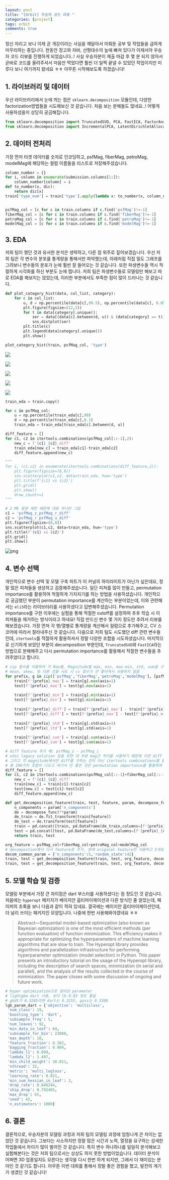 ```yaml
---
layout: post
title: "[Orbit] 우승자 코드 리뷰 "
categories: [project]
tags: orbit
comments: true
---
```


정신 차리고 보니 이제 곧 개강이라는 사실을 깨달아서 미뤄둔 공부 및 작업들을 급하게 마무리하는 중입니다. 한동안 장고와 자바, 선형대수의 늪에 빠져 있다가 이제서야 우승자 코드 리뷰를 진행하게 되었습니다..! 사실 우승자분이 제출 마감 후 몇 분 되지 않아서 곧바로 코드를 올려주셔서 마음만 먹었다면 훨씬 더 일찍 끝낼 수 있었던 작업이지만 미루다 보니 여기까지 왔네요 ㅎㅎ 아무튼 시작해보도록 하겠습니다!

## 1. 라이브러리 및 데이터 

우선 라이브러리에서 눈에 띄는 점은 `sklearn.decomposition` 모듈인데, 다양한 factorization방법들을 시도해보신 것 같습니다. 처음 보는 분해들도 많네요..! 어떻게 사용하셨을지 상당히 궁금해집니다.


```python
from sklearn.decomposition import TruncatedSVD, PCA, FastICA, FactorAnalysis, KernelPCA, DictionaryLearning
from sklearn.decomposition import IncrementalPCA, LatentDirichletAllocation,MiniBatchSparsePCA, SparsePCA
```

## 2. 데이터 전처리

가장 먼저 타겟 데이터를 숫자로 인코딩하고, psfMag, fiberMag, petroMag, modelMag에 해당하는 컬럼 이름들을 리스트로 저장해주셨습니다.

```python
column_number = {}
for i, column in enumerate(submission.columns[1:]):
    column_number[column] = i
def to_number(x, dic):
    return dic[x]
train['type_num'] = train['type'].apply(lambda x: to_number(x, column_number))


psfMag_col = [c for c in train.columns if c.find('psfMag')!=-1]
fiberMag_col = [c for c in train.columns if c.find('fiberMag')!=-1]
petroMag_col = [c for c in train.columns if c.find('petroMag')!=-1]
modelMag_col = [c for c in train.columns if c.find('modelMag')!=-1]
```

## 3. EDA

저희 팀이 했던 것과 유사한 분석은 생략하고, 다른 점 위주로 짚어보겠습니다. 우선 저희 팀은 각 변수의 분포를 통계량을 통해서만 파악했는데, 아래처럼 직접 밀도 그래프를 그려보니 변수들의 분포가 눈에 훨씬 잘 들어오는 것 같습니다. 또한 파생변수들 역시 적절하게 시각화를 하신 부분도 눈에 띕니다. 저희 팀은 파생변수들로 모델링만 해보고 따로 EDA를 해보지는 않았는데, 이러한 부분에서도 부족한 점이 많이 드러나는 것 같습니다.


```python
def plot_category_hist(data, col_list, category):
    for c in col_list:
        u, d = np.percentile(data[c],99.5), np.percentile(data[c], 0.05)
        plt.figure(figsize=(12,5))
        for t in data[category].unique():
            ser = data[(data[c].between(d, u)) & (data[category] == t)][c]
            sns.distplot(ser)
        plt.title(c)
        plt.legend(data[category].unique())
        plt.show()
```

```python
plot_category_hist(train, psfMag_col, 'type')
```


![](/assets/img/docs/output_6_0.png)

![](/assets/img/docs/output_6_1.png)

![](/assets/img/docs/output_6_2.png)

![](/assets/img/docs/output_6_3.png)

![](/assets/img/docs/output_6_4.png)



```python
train_eda = train.copy()

for c in psfMag_col:
    u = np.percentile(train_eda[c],99)
    d = np.percentile(train_eda[c],0.1)
    train_eda = train_eda[train_eda[c].between(d, u)]

diff_feature = []
for c1, c2 in itertools.combinations(psfMag_col[::-1],2):
    new_c = f'{c1}_{c2}_diff'
    train_eda[new_c] = train_eda[c1]-train_eda[c2]
    diff_feature.append(new_c)

"""
for i, (c1,c2) in enumerate(itertools.combinations(diff_feature,2)):
    plt.figure(figsize=(8,8))
    sns.scatterplot(c1,c2, data=train_eda, hue='type')
    plt.title(f'{c1} vs {c2}')
    plt.grid()
    plt.show()
    draw_count+=1 
"""

# 2 Mb 용량 제한 때문에 대표 하나만 그림
c1 = 'psfMag_z_psfMag_r_diff'
c2 = 'psfMag_r_psfMag_u_diff'
plt.figure(figsize=(8,8))
sns.scatterplot(c1,c2, data=train_eda, hue='type')
plt.title(f'{c1} vs {c2}')
plt.grid()
plt.show()
```


![png](/assets/img/docs/output_7_0.png)


## 4. 변수 선택

개인적으로 변수 선택 및 모델 구축 파트가 이 커널의 하이라이트가 아닌가 싶은데요, 정말 많은 피쳐들을 생성하고 검증해주셨습니다. 일단 피쳐를 많이 만들고, permutation importance를 활용하여 적절하게 가지치기를 하는 방법을 사용하셨습니다. 개인적으로 궁금했던 부분이 permutation importance를 계산하는 부분이었는데, 이와 관련해서는 `eli5`라는 라이브러리를 사용하셨다고 답변해주셨습니다. Permutation importance를 구한 이후에는 실험을 통해 적절한 cutoff를 설정하여 추후 학습 시 이 피쳐들을 제거하는 방식이라고 하네요! 직접 만드신 변수 몇 가지 정도만 추려서 리뷰를 해보겠습니다. 가장 먼저 각 행/열별로 통계량을 계산해서 컬럼으로 추가해주고, CV 스코어에 따라서 잘라내주신 것 같습니다. 다음으로 저희 팀도 시도했던 diff 관련 변수들인데, `itertools`를 적절하게 활용하셔서 정말 다양한 조합을 시도하셨습니다. 마지막으로 신기하게 보았던 부분이 decomposition 부분인데, `TruncatedSVD`와 `FastICA`라는 방법으로 분해해주고 다시 permutation importance를 활용해서 적절한 변수들을 추려주었다고 합니다.


```python
# zip 함수를 이용하여 각 Row별, Magnitude별 max, min, max-min, std, sum을 구한다.
# mean, skew, 등 다른 것들 시도 시 cv 점수가 안 좋아져서 사용하지 않음
for prefix, g in zip(['psfMag','fiberMag','petroMag','modelMag'], [psfMag_col, fiberMag_col, petroMag_col, modelMag_col]):
    train[f'{prefix}_max'] = train[g].max(axis=1)
    test[f'{prefix}_max'] = test[g].max(axis=1)
    
    train[f'{prefix}_min'] = train[g].min(axis=1)
    test[f'{prefix}_min'] = test[g].min(axis=1)
    
    train[f'{prefix}_diff'] = train[f'{prefix}_max'] - train[f'{prefix}_min']
    test[f'{prefix}_diff'] = test[f'{prefix}_max'] - test[f'{prefix}_min']
    
    train[f'{prefix}_std'] = train[g].std(axis=1)
    test[f'{prefix}_std'] = test[g].std(axis=1)
    
    train[f'{prefix}_sum'] = train[g].sum(axis=1)
    test[f'{prefix}_sum'] = test[g].sum(axis=1)
```

```python
# diff feature 추가 예: psfMag_z - psfMag_i 
# sdss lagacy solution 등을 보면 대 부분 mag간 차이를 사용하기 때문에 이런 diff feature가 의미가 있을 것이라고 판단
# 그리고 각 magnitude에서만 diff를 구하는 것이 아닌 itertools combinations를 활용하여 전체 magnitude에서 diff를 구함
# 총 190가지 조합이 나오고 여기서 안 좋은 것은 permutation importance를 활용하여 feature 제거 수행
diff_feature = []
for c1, c2 in itertools.combinations(psfMag_col[::-1]+fiberMag_col[::-1]+petroMag_col[::-1]+modelMag_col[::-1],2):
    new_c = f'{c1}_{c2}_diff'
    train[new_c] = train[c1]-train[c2]
    test[new_c] = test[c1]-test[c2]
    diff_feature.append(new_c)
```

```python
def get_decomposition_feature(train, test, feature, param, decompose_func, prefix):
    n_components = param['n_components']
    de = decompose_func(**param)
    de_train = de.fit_transform(train[feature])
    de_test = de.transform(test[feature])
    train = pd.concat([train, pd.DataFrame(de_train,columns=[f'{prefix}_{c}' for c in range(n_components)])],axis=1)
    test = pd.concat([test, pd.DataFrame(de_test,columns=[f'{prefix}_{c}' for c in range(n_components)])],axis=1)
    return train, test

org_feature = psfMag_col+fiberMag_col+petroMag_col+modelMag_col
# decompostion해서 다시 feature로 추가, 원래 original feature만 사용하고 5개로 축소
decom_common_param = {'n_components':5,'random_state':42}
train, test = get_decomposition_feature(train, test, org_feature, decom_common_param, TruncatedSVD, 'tsvd5')
train, test = get_decomposition_feature(train, test, org_feature, decom_common_param, FastICA, 'ica5')
```

## 5. 모델 학습 및 검증

모델링 부분에서 가장 큰 차이점은 dart 부스터를 사용하셨다는 점 정도인 것 같습니다. 처음에는 `hyperopt` 패키지가 베이지안 옵티마이제이션과 다른 방식인 줄 알았는데, 페이퍼의 초록을 보니 다음과 같이 적혀 있네요. 결국에는 베이지안 옵티마이제이션인데, 더 널리 쓰이는 패키지인 모양입니다. 나중에 한번 사용해봐야겠네요 ㅎㅎ

> Abstract—Sequential model-based optimization (also known as Bayesian optimization) is one of the most efficient methods (per function evaluation) of
function minimization. This efficiency makes it appropriate for optimizing the
hyperparameters of machine learning algorithms that are slow to train. The
Hyperopt library provides algorithms and parallelization infrastructure for performing hyperparameter optimization (model selection) in Python. This paper
presents an introductory tutorial on the usage of the Hyperopt library, including
the description of search spaces, minimization (in serial and parallel), and the
analysis of the results collected in the course of minimization. The paper closes
with some discussion of ongoing and future work.

```python
# hyper optimization으로 찾아낸 parameter
# lightgbm dart 사용, 보다 lb 0.03 정도 좋음
# gbdt가 0.3285라면 dart는 0.3255, goss는 0.3300
lgb_param_dart = {'objective': 'multiclass', 
 'num_class': 19, 
 'boosting_type': 'dart', 
 'subsample_freq': 5, 
 'num_leaves': 92, 
 'min_data_in_leaf': 64, 
 'subsample_for_bin': 23000, 
 'max_depth': 10, 
 'feature_fraction': 0.302, 
 'bagging_fraction': 0.904, 
 'lambda_l1': 0.099, 
 'lambda_l2': 1.497, 
 'min_child_weight': 38.011, 
 'nthread': 32, 
 'metric': 'multi_logloss', 
 'learning_rate': 0.021, 
 'min_sum_hessian_in_leaf': 3, 
 'drop_rate': 0.846244, 
 'skip_drop': 0.792465, 
 'max_drop': 65,
 'seed': 42,
 'n_estimators': 1000}
```

## 6. 결론

결론적으로, 우승자분의 모델링 과정과 저희 팀의 모델링 과정에 엄청나게 큰 차이는 없었던 것 같습니다. 그보다는 사소하지만 정말 많은 시간과 노력, 열정을 요구하는 섬세한 작업들에서 차이가 많이 벌어진 것 같습니다. 특히 변수 하나하나를 일일히 분석해보고 실험해본다는 것은 저희 팀으로서는 상상도 하지 못한 방법이었습니다. 데이터 분석이 어쩌면 3D 업종일지도 모른다는 생각을 다시 한번 하게 되지만, 그래서 더 재미있는 분야인 것 같기도 합니다. 아무튼 이번 대회를 통해서 정말 좋은 경험을 했고, 발전의 계기가 생겼던 것 같습니다!
